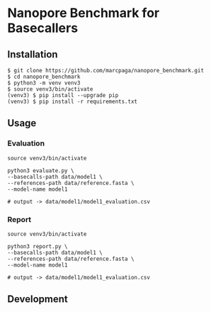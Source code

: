 # Nanopore Benchmark for Basecallers

## Installation

```
$ git clone https://github.com/marcpaga/nanopore_benchmark.git 
$ cd nanopore_benchmark
$ python3 -m venv venv3
$ source venv3/bin/activate
(venv3) $ pip install --upgrade pip
(venv3) $ pip install -r requirements.txt
```

## Usage

### Evaluation

```
source venv3/bin/activate

python3 evaluate.py \
--basecalls-path data/model1 \
--references-path data/reference.fasta \
--model-name model1

# output -> data/model1/model1_evaluation.csv
```

### Report

```
source venv3/bin/activate

python3 report.py \
--basecalls-path data/model1 \
--references-path data/reference.fasta \
--model-name model1

# output -> data/model1/model1_evaluation.csv
```


## Development

